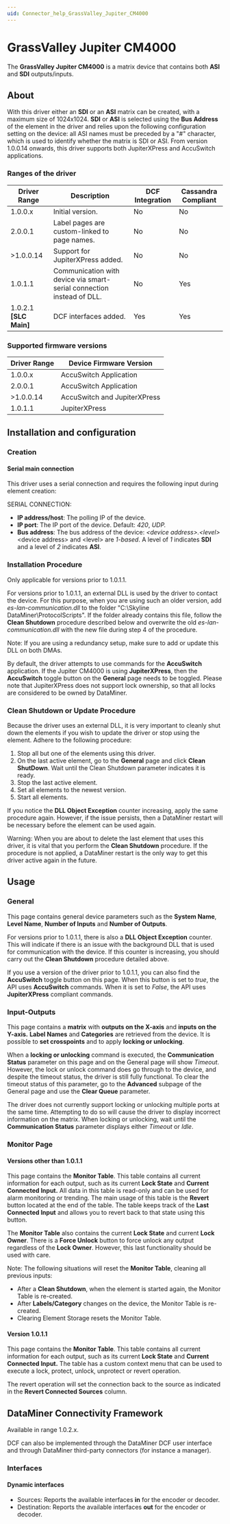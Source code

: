 ```yaml
---
uid: Connector_help_GrassValley_Jupiter_CM4000
---
```


# GrassValley Jupiter CM4000

The **GrassValley Jupiter CM4000** is a matrix device that contains both **ASI** and **SDI** outputs/inputs.

## About

With this driver either an **SDI** or an **ASI** matrix can be created, with a maximum size of 1024x1024. **SDI** or **ASI** is selected using the **Bus Address** of the element in the driver and relies upon the following configuration setting on the device: all ASI names must be preceded by a "#" character, which is used to identify whether the matrix is SDI or ASI. From version 1.0.0.14 onwards, this driver supports both JupiterXPress and AccuSwitch applications.

### Ranges of the driver

| **Driver Range**         | **Description**                                                       | **DCF Integration** | **Cassandra Compliant** |
|--------------------------|-----------------------------------------------------------------------|---------------------|-------------------------|
| 1.0.0.x                  | Initial version.                                                      | No                  | No                      |
| 2.0.0.1                  | Label pages are custom-linked to page names.                          | No                  | No                      |
| \>1.0.0.14               | Support for JupiterXPress added.                                      | No                  | No                      |
| 1.0.1.1                  | Communication with device via smart-serial connection instead of DLL. | No                  | Yes                     |
| 1.0.2.1 **\[SLC Main\]** | DCF interfaces added.                                                 | Yes                 | Yes                     |

### Supported firmware versions

| **Driver Range** | **Device Firmware Version**  |
|------------------|------------------------------|
| 1.0.0.x          | AccuSwitch Application       |
| 2.0.0.1          | AccuSwitch Application       |
| \>1.0.0.14       | AccuSwitch and JupiterXPress |
| 1.0.1.1          | JupiterXPress                |

## Installation and configuration

### Creation

#### Serial main connection

This driver uses a serial connection and requires the following input during element creation:

SERIAL CONNECTION:

- **IP address/host**: The polling IP of the device.
- **IP port**: The IP port of the device. Default: *420*, *UDP.*
- **Bus address**: The bus address of the device: *\<device address\>.\<level\>*
  \<device address\> and \<level\> are *1-based*. A level of *1* indicates **SDI** and a level of *2* indicates **ASI**.

### Installation Procedure

Only applicable for versions prior to 1.0.1.1.

For versions prior to 1.0.1.1, an external DLL is used by the driver to contact the device. For this purpose, when you are using such an older version, add *es-lan-communication.dll* to the folder "C:\Skyline DataMiner\ProtocolScripts". If the folder already contains this file, follow the **Clean Shutdown** procedure described below and overwrite the old *es-lan-communication.dll* with the new file during step 4 of the procedure.

Note: If you are using a redundancy setup, make sure to add or update this DLL on both DMAs.

By default, the driver attempts to use commands for the **AccuSwitch** application. If the Jupiter CM4000 is using **JupiterXPress**, then the **AccuSwitch** toggle button on the **General** page needs to be toggled. Please note that JupiterXPress does not support lock ownership, so that all locks are considered to be owned by DataMiner.

### Clean Shutdown or Update Procedure

Because the driver uses an external DLL, it is very important to cleanly shut down the elements if you wish to update the driver or stop using the element. Adhere to the following procedure:

1.  Stop all but one of the elements using this driver.
2.  On the last active element, go to the **General** page and click **Clean ShutDown**. Wait until the Clean Shutdown parameter indicates it is ready.
3.  Stop the last active element.
4.  Set all elements to the newest version.
5.  Start all elements.

If you notice the **DLL Object Exception** counter increasing, apply the same procedure again. However, if the issue persists, then a DataMiner restart will be necessary before the element can be used again.

Warning: When you are about to delete the last element that uses this driver, it is vital that you perform the **Clean Shutdown** procedure. If the procedure is not applied, a DataMiner restart is the only way to get this driver active again in the future.

## Usage

### General

This page contains general device parameters such as the **System Name**, **Level Name**, **Number of Inputs** and **Number of Outputs**.

For versions prior to 1.0.1.1, there is also a **DLL Object Exception** counter. This will indicate if there is an issue with the background DLL that is used for communication with the device. If this counter is increasing, you should carry out the **Clean Shutdown** procedure detailed above.

If you use a version of the driver prior to 1.0.1.1, you can also find the **AccuSwitch** toggle button on this page. When this button is set to *true*, the API uses **AccuSwitch** commands. When it is set to *False*, the API uses **JupiterXPress** compliant commands.

### Input-Outputs

This page contains a **matrix** with **outputs on the X-axis** and **inputs on the Y-axis.** **Label Names** and **Categories** are retrieved from the device. It is possible to **set crosspoints** and to apply **locking or unlocking**.

When a **locking or unlocking** command is executed, the **Communication Status** parameter on this page and on the General page will show *Timeout*. However, the lock or unlock command does go through to the device, and despite the timeout status, the driver is still fully functional. To clear the timeout status of this parameter, go to the **Advanced** subpage of the General page and use the **Clear Queue** parameter.

The driver does not currently support locking or unlocking multiple ports at the same time. Attempting to do so will cause the driver to display incorrect information on the matrix. When locking or unlocking, wait until the **Communication Status** parameter displays either *Timeout* or *Idle*.

### Monitor Page

#### Versions other than 1.0.1.1

This page contains the **Monitor Table**. This table contains all current information for each output, such as its current **Lock State** and **Current Connected Input.** All data in this table is read-only and can be used for alarm monitoring or trending. The main usage of this table is the **Revert** button located at the end of the table. The table keeps track of the **Last Connected Input** and allows you to revert back to that state using this button.

The **Monitor Table** also contains the current **Lock State** and current **Lock Owner**. There is a **Force Unlock** button to force unlock any output regardless of the **Lock Owner**. However, this last functionality should be used with care.

Note: The following situations will reset the **Monitor Table**, cleaning all previous inputs:

- After a **Clean Shutdown**, when the element is started again, the Monitor Table is re-created.
- After **Labels/Category** changes on the device, the Monitor Table is re-created.
- Clearing Element Storage resets the Monitor Table.

#### Version 1.0.1.1

This page contains the **Monitor Table**. This table contains all current information for each output, such as its current **Lock State** and **Current Connected Input.** The table has a custom context menu that can be used to execute a lock, protect, unlock, unprotect or revert operation.

The revert operation will set the connection back to the source as indicated in the **Revert Connected Sources** column.

## DataMiner Connectivity Framework

Available in range 1.0.2.x.

DCF can also be implemented through the DataMiner DCF user interface and through DataMiner third-party connectors (for instance a manager).

### Interfaces

#### Dynamic interfaces

- Sources: Reports the available interfaces **in** for the encoder or decoder.
- Destination: Reports the available interfaces **out** for the encoder or decoder.
